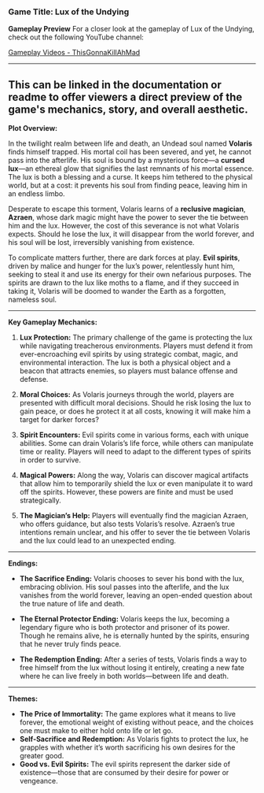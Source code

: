 ### Game Title: **Lux of the Undying**


**Gameplay Preview**
For a closer look at the gameplay of Lux of the Undying, check out the following YouTube channel:

[Gameplay Videos - ThisGonnaKillAhMad](https://www.youtube.com/@thisgonnakillahmadbysrahkm2058)

---

This can be linked in the documentation or readme to offer viewers a direct preview of the game's mechanics, story, and overall aesthetic.
---
**Plot Overview:**

In the twilight realm between life and death, an Undead soul named **Volaris** finds himself trapped. His mortal coil has been severed, and yet, he cannot pass into the afterlife. His soul is bound by a mysterious force—a **cursed lux**—an ethereal glow that signifies the last remnants of his mortal essence. The lux is both a blessing and a curse. It keeps him tethered to the physical world, but at a cost: it prevents his soul from finding peace, leaving him in an endless limbo. 

Desperate to escape this torment, Volaris learns of a **reclusive magician**, **Azraen**, whose dark magic might have the power to sever the tie between him and the lux. However, the cost of this severance is not what Volaris expects. Should he lose the lux, it will disappear from the world forever, and his soul will be lost, irreversibly vanishing from existence.

To complicate matters further, there are dark forces at play. **Evil spirits**, driven by malice and hunger for the lux’s power, relentlessly hunt him, seeking to steal it and use its energy for their own nefarious purposes. The spirits are drawn to the lux like moths to a flame, and if they succeed in taking it, Volaris will be doomed to wander the Earth as a forgotten, nameless soul.

---

**Key Gameplay Mechanics:**

1. **Lux Protection:** The primary challenge of the game is protecting the lux while navigating treacherous environments. Players must defend it from ever-encroaching evil spirits by using strategic combat, magic, and environmental interaction. The lux is both a physical object and a beacon that attracts enemies, so players must balance offense and defense.

2. **Moral Choices:** As Volaris journeys through the world, players are presented with difficult moral decisions. Should he risk losing the lux to gain peace, or does he protect it at all costs, knowing it will make him a target for darker forces?

3. **Spirit Encounters:** Evil spirits come in various forms, each with unique abilities. Some can drain Volaris’s life force, while others can manipulate time or reality. Players will need to adapt to the different types of spirits in order to survive.

4. **Magical Powers:** Along the way, Volaris can discover magical artifacts that allow him to temporarily shield the lux or even manipulate it to ward off the spirits. However, these powers are finite and must be used strategically.

5. **The Magician’s Help:** Players will eventually find the magician Azraen, who offers guidance, but also tests Volaris’s resolve. Azraen’s true intentions remain unclear, and his offer to sever the tie between Volaris and the lux could lead to an unexpected ending.

---

**Endings:**

- **The Sacrifice Ending:** Volaris chooses to sever his bond with the lux, embracing oblivion. His soul passes into the afterlife, and the lux vanishes from the world forever, leaving an open-ended question about the true nature of life and death.
  
- **The Eternal Protector Ending:** Volaris keeps the lux, becoming a legendary figure who is both protector and prisoner of its power. Though he remains alive, he is eternally hunted by the spirits, ensuring that he never truly finds peace.

- **The Redemption Ending:** After a series of tests, Volaris finds a way to free himself from the lux without losing it entirely, creating a new fate where he can live freely in both worlds—between life and death.

---

**Themes:** 

- **The Price of Immortality:** The game explores what it means to live forever, the emotional weight of existing without peace, and the choices one must make to either hold onto life or let go.
- **Self-Sacrifice and Redemption:** As Volaris fights to protect the lux, he grapples with whether it’s worth sacrificing his own desires for the greater good.
- **Good vs. Evil Spirits:** The evil spirits represent the darker side of existence—those that are consumed by their desire for power or vengeance.
